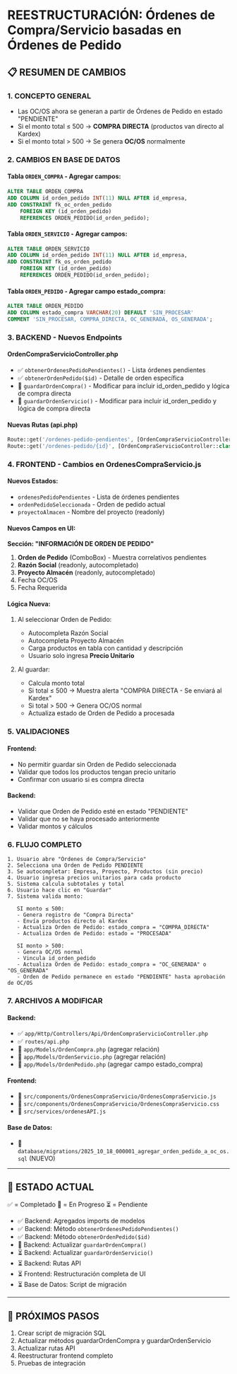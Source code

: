 # REESTRUCTURACIÓN: Órdenes de Compra/Servicio basadas en Órdenes de Pedido

## 📋 RESUMEN DE CAMBIOS

### 1. CONCEPTO GENERAL
- Las OC/OS ahora se generan a partir de Órdenes de Pedido en estado "PENDIENTE"
- Si el monto total ≤ 500 → **COMPRA DIRECTA** (productos van directo al Kardex)
- Si el monto total > 500 → Se genera **OC/OS** normalmente

### 2. CAMBIOS EN BASE DE DATOS

#### Tabla `ORDEN_COMPRA` - Agregar campos:
```sql
ALTER TABLE ORDEN_COMPRA 
ADD COLUMN id_orden_pedido INT(11) NULL AFTER id_empresa,
ADD CONSTRAINT fk_oc_orden_pedido 
    FOREIGN KEY (id_orden_pedido) 
    REFERENCES ORDEN_PEDIDO(id_orden_pedido);
```

#### Tabla `ORDEN_SERVICIO` - Agregar campos:
```sql
ALTER TABLE ORDEN_SERVICIO 
ADD COLUMN id_orden_pedido INT(11) NULL AFTER id_empresa,
ADD CONSTRAINT fk_os_orden_pedido 
    FOREIGN KEY (id_orden_pedido) 
    REFERENCES ORDEN_PEDIDO(id_orden_pedido);
```

#### Tabla `ORDEN_PEDIDO` - Agregar campo estado_compra:
```sql
ALTER TABLE ORDEN_PEDIDO 
ADD COLUMN estado_compra VARCHAR(20) DEFAULT 'SIN_PROCESAR' 
COMMENT 'SIN_PROCESAR, COMPRA_DIRECTA, OC_GENERADA, OS_GENERADA';
```

### 3. BACKEND - Nuevos Endpoints

#### OrdenCompraServicioController.php
- ✅ `obtenerOrdenesPedidoPendientes()` - Lista órdenes pendientes
- ✅ `obtenerOrdenPedido($id)` - Detalle de orden específica
- 🔄 `guardarOrdenCompra()` - Modificar para incluir id_orden_pedido y lógica de compra directa
- 🔄 `guardarOrdenServicio()` - Modificar para incluir id_orden_pedido y lógica de compra directa

#### Nuevas Rutas (api.php)
```php
Route::get('/ordenes-pedido-pendientes', [OrdenCompraServicioController::class, 'obtenerOrdenesPedidoPendientes']);
Route::get('/ordenes-pedido/{id}', [OrdenCompraServicioController::class, 'obtenerOrdenPedido']);
```

### 4. FRONTEND - Cambios en OrdenesCompraServicio.js

#### Nuevos Estados:
- `ordenesPedidoPendientes` - Lista de órdenes pendientes
- `ordenPedidoSeleccionada` - Orden de pedido actual
- `proyectoAlmacen` - Nombre del proyecto (readonly)

#### Nuevos Campos en UI:
**Sección: "INFORMACIÓN DE ORDEN DE PEDIDO"**
1. **Orden de Pedido** (ComboBox) - Muestra correlativos pendientes
2. **Razón Social** (readonly, autocompletado)
3. **Proyecto Almacén** (readonly, autocompletado)
4. Fecha OC/OS
5. Fecha Requerida

#### Lógica Nueva:
1. Al seleccionar Orden de Pedido:
   - Autocompleta Razón Social
   - Autocompleta Proyecto Almacén
   - Carga productos en tabla con cantidad y descripción
   - Usuario solo ingresa **Precio Unitario**

2. Al guardar:
   - Calcula monto total
   - Si total ≤ 500 → Muestra alerta "COMPRA DIRECTA - Se enviará al Kardex"
   - Si total > 500 → Genera OC/OS normal
   - Actualiza estado de Orden de Pedido a procesada

### 5. VALIDACIONES

#### Frontend:
- No permitir guardar sin Orden de Pedido seleccionada
- Validar que todos los productos tengan precio unitario
- Confirmar con usuario si es compra directa

#### Backend:
- Validar que Orden de Pedido esté en estado "PENDIENTE"
- Validar que no se haya procesado anteriormente
- Validar montos y cálculos

### 6. FLUJO COMPLETO

```
1. Usuario abre "Órdenes de Compra/Servicio"
2. Selecciona una Orden de Pedido PENDIENTE
3. Se autocompletar: Empresa, Proyecto, Productos (sin precio)
4. Usuario ingresa precios unitarios para cada producto
5. Sistema calcula subtotales y total
6. Usuario hace clic en "Guardar"
7. Sistema valida monto:
   
   SI monto ≤ 500:
   - Genera registro de "Compra Directa"
   - Envía productos directo al Kardex
   - Actualiza Orden de Pedido: estado_compra = "COMPRA_DIRECTA"
   - Actualiza Orden de Pedido: estado = "PROCESADA"
   
   SI monto > 500:
   - Genera OC/OS normal
   - Vincula id_orden_pedido
   - Actualiza Orden de Pedido: estado_compra = "OC_GENERADA" o "OS_GENERADA"
   - Orden de Pedido permanece en estado "PENDIENTE" hasta aprobación de OC/OS
```

### 7. ARCHIVOS A MODIFICAR

#### Backend:
- ✅ `app/Http/Controllers/Api/OrdenCompraServicioController.php` 
- ✅ `routes/api.php`
- 🔄 `app/Models/OrdenCompra.php` (agregar relación)
- 🔄 `app/Models/OrdenServicio.php` (agregar relación)
- 🔄 `app/Models/OrdenPedido.php` (agregar campo estado_compra)

#### Frontend:
- 🔄 `src/components/OrdenesCompraServicio/OrdenesCompraServicio.js`
- 🔄 `src/components/OrdenesCompraServicio/OrdenesCompraServicio.css`
- 🔄 `src/services/ordenesAPI.js`

#### Base de Datos:
- 🔄 `database/migrations/2025_10_18_000001_agregar_orden_pedido_a_oc_os.sql` (NUEVO)

---

## 🎯 ESTADO ACTUAL

✅ = Completado
🔄 = En Progreso
⏳ = Pendiente

- ✅ Backend: Agregados imports de modelos
- ✅ Backend: Método `obtenerOrdenesPedidoPendientes()`
- ✅ Backend: Método `obtenerOrdenPedido($id)`
- 🔄 Backend: Actualizar `guardarOrdenCompra()`
- ⏳ Backend: Actualizar `guardarOrdenServicio()`
- ⏳ Backend: Rutas API
- ⏳ Frontend: Restructuración completa de UI
- ⏳ Base de Datos: Script de migración

---

## 📝 PRÓXIMOS PASOS

1. Crear script de migración SQL
2. Actualizar métodos guardarOrdenCompra y guardarOrdenServicio
3. Actualizar rutas API
4. Reestructurar frontend completo
5. Pruebas de integración
